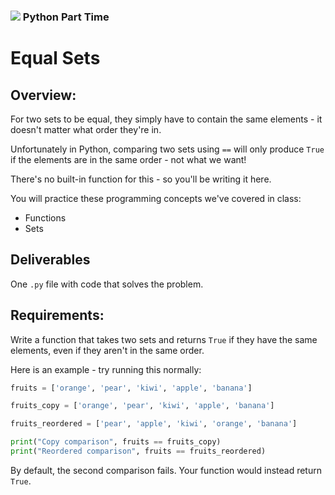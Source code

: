 ### ![](https://ga-dash.s3.amazonaws.com/production/assets/logo-9f88ae6c9c3871690e33280fcf557f33.png) Python Part Time

<!---

Questions? Comments?
1. Log an issue to this repo to alert me of a problem.
2. Suggest an edit yourself by forking this repo, making edits, and submitting a pull request with your changes back to our master branch.
3. Hit me up on Slack @susiremondi
--->

# Equal Sets

## Overview:

For two sets to be equal, they simply have to contain the same elements - it doesn't matter what order they're in.

Unfortunately in Python, comparing two sets using `==` will only produce `True` if the elements are in the same order - not what we want!

There's no built-in function for this - so you'll be writing it here.

You will practice these programming concepts we've covered in class:
- Functions
- Sets


## Deliverables

One `.py` file with code that solves the problem.

## Requirements:

Write a function that takes two sets and returns `True` if they have the same elements, even if they aren't in the same order.

Here is an example - try running this normally:

```python
fruits = ['orange', 'pear', 'kiwi', 'apple', 'banana']

fruits_copy = ['orange', 'pear', 'kiwi', 'apple', 'banana']

fruits_reordered = ['pear', 'apple', 'kiwi', 'orange', 'banana']

print("Copy comparison", fruits == fruits_copy)
print("Reordered comparison", fruits == fruits_reordered)
```

By default, the second comparison fails. Your function would instead return `True`.
